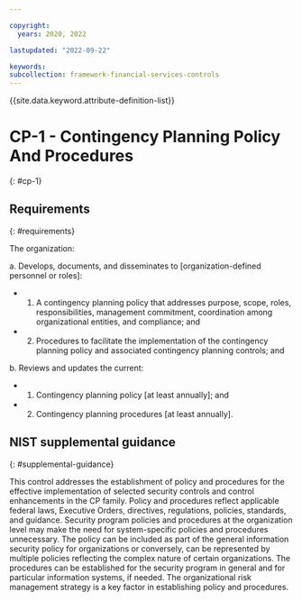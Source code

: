 ```yaml
---

copyright:
  years: 2020, 2022

lastupdated: "2022-09-22"

keywords: 
subcollection: framework-financial-services-controls
---
```


{{site.data.keyword.attribute-definition-list}}

# CP-1 - Contingency Planning Policy And Procedures
{: #cp-1}

## Requirements
{: #requirements}

The organization:

a. Develops, documents, and disseminates to [organization-defined personnel or roles]:

- 1. A contingency planning policy that addresses purpose, scope, roles, responsibilities, management commitment, coordination among organizational entities, and compliance; and
- 2. Procedures to facilitate the implementation of the contingency planning policy and associated contingency planning controls; and

b. Reviews and updates the current:

- 1. Contingency planning policy [at least annually]; and
- 2. Contingency planning procedures [at least annually].

## NIST supplemental guidance
{: #supplemental-guidance}

This control addresses the establishment of policy and procedures for the effective implementation of selected security controls and control enhancements in the CP family. Policy and procedures reflect applicable federal laws, Executive Orders, directives, regulations, policies, standards, and guidance. Security program policies and procedures at the organization level may make the need for system-specific policies and procedures unnecessary. The policy can be included as part of the general information security policy for organizations or conversely, can be represented by multiple policies reflecting the complex nature of certain organizations. The procedures can be established for the security program in general and for particular information systems, if needed. The organizational risk management strategy is a key factor in establishing policy and procedures.


